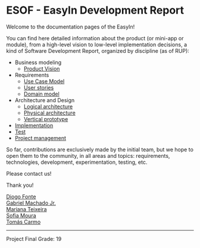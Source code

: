 # ESOF - EasyIn Development Report

Welcome to the documentation pages of the EasyIn!

You can find here detailed information about the product (or mini-app or module), from a high-level vision to low-level implementation decisions, a kind of Software Development Report, organized by discipline (as of RUP):

* Business modeling
    * [Product Vision](process/business/vision.md)
* Requirements
    * [Use Case Model](process/requirements/use_case_model.md)
    * [User stories](process/requirements/user_stories.md)
    * [Domain model](process/requirements/domain_model.md)
* Architecture and Design
    * [Logical architecture](process/architecture-and-design/logical_architecture.md)
    * [Physical architecture](process/architecture-and-design/physical_architeture.md)
    * [Vertical prototype](process/architecture-and-design/vertical_prototype.md)
* [Implementation](code/implementation.md)
* [Test](tests/tests.md)
* [Project management](process/project-management/project_management.md)

So far, contributions are exclusively made by the initial team, but we hope to open them to the community, in all areas and topics: requirements, technologies, development, experimentation, testing, etc.

Please contact us!

Thank you!

[Diogo Fonte](https://github.com/diogofonte) <br> [Gabriel Machado Jr.](https://github.com/gabrieltmjr) <br> [Mariana Teixeira](https://github.com/marianalt) <br> [Sofia Moura](https://github.com/sofiamoura) <br> [Tomás Carmo](https://github.com/tomasCarmo)

---

Project Final Grade: 19
